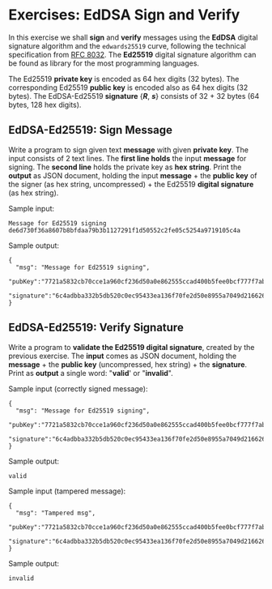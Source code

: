 # Exercises: EdDSA Sign and Verify

In this exercise we shall **sign** and **verify** messages using the **EdDSA** digital signature algorithm and the `edwards25519` curve, following the technical specification from [RFC 8032](https://tools.ietf.org/html/rfc8032#page-9). The **Ed25519** digital signature algorithm can be found as library for the most programming languages.

The Ed25519 **private key** is encoded as 64 hex digits \(32 bytes\). The corresponding Ed25519 **public key** is encoded also as 64 hex digits \(32 bytes\). The EdDSA-Ed25519 **signature** {_**R**_, _**s**_} consists of 32 + 32 bytes \(64 bytes, 128 hex digits\).

## EdDSA-Ed25519: Sign Message

Write a program to sign given text **message** with given **private key**. The input consists of 2 text lines. The **first line holds** the input **message** for signing. The **second line** holds the private key as **hex string**. Print the **output** as JSON document, holding the input **message** + the **public key** of the signer \(as hex string, uncompressed\) + the Ed25519 **digital signature** \(as hex string\).

Sample input:

```text
Message for Ed25519 signing
de6d730f36a8607b8bfdaa79b3b1127291f1d50552c2fe05c5254a9719105c4a
```

Sample output:

```text
{
  "msg": "Message for Ed25519 signing",
  "pubKey":"7721a5832cb70cce1a960cf236d50a0e862555ccad400b5fee0bcf777f7ab476",
  "signature":"6c4adbba332b5db520c0ec95433ea136f70fe2d50e8955a7049d216626a3491c0e5cbfefb8d779687cc9811311ccaf7cd07a0e96a570fb3a4b680a4ead60c602"
}
```

## EdDSA-Ed25519: Verify Signature

Write a program to **validate the Ed25519 digital signature**, created by the previous exercise. The **input** comes as JSON document, holding the **message** + the **public key** \(uncompressed, hex string\) + the **signature**. Print as **output** a single word: "**valid**' or "**invalid**".

Sample input \(correctly signed message\):

```text
{
  "msg": "Message for Ed25519 signing",
  "pubKey":"7721a5832cb70cce1a960cf236d50a0e862555ccad400b5fee0bcf777f7ab476",
  "signature":"6c4adbba332b5db520c0ec95433ea136f70fe2d50e8955a7049d216626a3491c0e5cbfefb8d779687cc9811311ccaf7cd07a0e96a570fb3a4b680a4ead60c602"
}
```

Sample output:

```text
valid
```

Sample input \(tampered message\):

```text
{
  "msg": "Tampered msg",
  "pubKey":"7721a5832cb70cce1a960cf236d50a0e862555ccad400b5fee0bcf777f7ab476",
  "signature":"6c4adbba332b5db520c0ec95433ea136f70fe2d50e8955a7049d216626a3491c0e5cbfefb8d779687cc9811311ccaf7cd07a0e96a570fb3a4b680a4ead60c602"
}
```

Sample output:

```text
invalid
```

